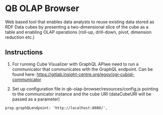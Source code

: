 # QB OLAP Browser

Web based tool that enables data analysts to reuse existing data stored as RDF Data cubes by presenting a two-dimensional slice of the cube as a table and enabling OLAP operations (roll-up, drill-down, pivot, dimension reduction etc.)

## Instructions

1. For running Cube Visualizer with GraphQL APIwe need to run a communicator that communicates with the GraphQL endpoint. 
Can be found here: https://gitlab.insight-centre.org/egov/ogi-cubiql-communicator

2. Set up configuration file in qb-olap-browser/resources/config.js pointing to the communicator instance and the cube URI
(dataCubeURI will be passed as a parameter)

```
prop.graphQLendpoint: 'http://localhost:8080/',
```